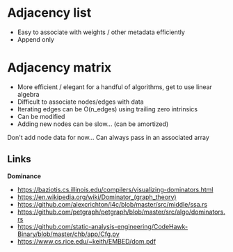 
# Adjacency list

- Easy to associate with weights / other metadata efficiently
- Append only


# Adjacency matrix


- More efficient / elegant for a handful of algorithms, get to use linear algebra
- Difficult to associate nodes/edges with data
- Iterating edges can be O(n_edges) using trailing zero intrinsics
- Can be modified
- Adding new nodes can be slow... (can be amortized)


Don't add node data for now...
Can always pass in an associated array



## Links

**Dominance**
- https://baziotis.cs.illinois.edu/compilers/visualizing-dominators.html
- https://en.wikipedia.org/wiki/Dominator_(graph_theory)
- https://github.com/alexcrichton/l4c/blob/master/src/middle/ssa.rs
- https://github.com/petgraph/petgraph/blob/master/src/algo/dominators.rs
- https://github.com/static-analysis-engineering/CodeHawk-Binary/blob/master/chb/app/Cfg.py
- https://www.cs.rice.edu/~keith/EMBED/dom.pdf

